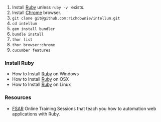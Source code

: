 1. Install [Ruby](http://davehaeffner.com/selenium-guidebook/install/ruby/) unless ```ruby -v ``` exists.
2. Install [Chrome](https://www.google.com/chrome/browser/desktop/index.html) browser.
3. ```git clone git@github.com:richdownie/intellum.git```
4. ```cd intellum```
5. ```gem install bundler```
6. ```bundle install```
7. ```thor list```
8. ```thor browser:chrome```
9. ```cucumber features```

### Install Ruby
* How to Install [Ruby](http://davehaeffner.com/selenium-guidebook/install/ruby/windows/) on Windows
* How to Install [Ruby](http://davehaeffner.com/selenium-guidebook/install/ruby/mac/10.10/) on OSX
* How to Install [Ruby](http://davehaeffner.com/selenium-guidebook/install/ruby/linux/) on Linux

### Resources
* [FSAR](http://fullstackautomationwithruby.com/) Online Training Sessions that teach you how to automation web applications with Ruby.
